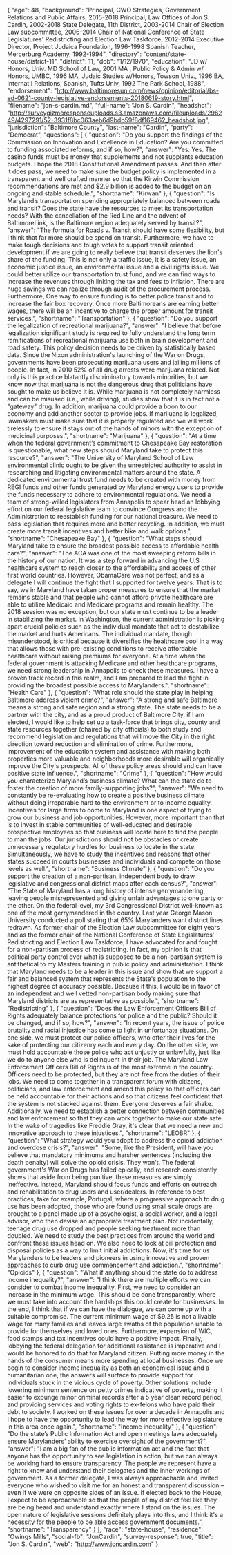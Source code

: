 {
  "age": 48,
  "background": "Principal, CWO Strategies, Government Relations and Public Affairs, 2015-2018 Principal, Law Offices of Jon S. Cardin, 2002-2018 State Delegate, 11th District, 2003-2014 Chair of Election Law subcommittee, 2006-2014 Chair of National Conference of State Legislatures' Redistricting and Election Law Taskforce, 2012-2014  Executive Director, Project Judaica Foundation, 1996-1998 Spanish Teacher, Mercerburg Academy, 1992-1994",
  "directory": "content/state-house/district-11",
  "district": 11,
  "dob": "1/12/1970",
  "education": "JD w/ Honors, Univ. MD School of Law, 2001 MA , Public Policy & Admin w/ Honors, UMBC, 1996 MA, Judaic Studies w/Honors, Towson Univ., 1996 BA, Internat'l Relations, Spanish, Tufts Univ, 1992 The Park School, 1988",
  "endorsement": "http://www.baltimoresun.com/news/opinion/editorial/bs-ed-0621-county-legislative-endorsements-20180619-story.html",
  "filename": "jon-s-cardin.md",
  "full-name": "Jon S. Cardin",
  "headshot": "http://surveygizmoresponseuploads.s3.amazonaws.com/fileuploads/296249/4297291/52-3931f8bc063aeb6d9bdb59f8df169462_headshot.jpg",
  "jurisdiction": "Baltimore County",
  "last-name": "Cardin",
  "party": "Democrat",
  "questions": [
    {
      "question": "Do you support the findings of the Commission on Innovation and Excellence in Education? Are you committed to funding associated reforms, and if so, how?",
      "answer": "Yes.  Yes. The casino funds must be money that supplements and not supplants education budgets.  I hope the 2018 Constitutional Amendment passes.  And then after it does pass, we need to make sure the budget policy is implemented in a transparent and well crafted manner so that the Kirwin Commission recommendations are met and $2.9 billion is added to the budget on an ongoing and stable schedule.",
      "shortname": "Kirwan"
    },
    {
      "question": "Is Maryland’s transportation spending appropriately balanced between roads and transit? Does the state have the resources to meet its transportation needs? With the cancellation of the Red Line and the advent of BaltimoreLink, is the Baltimore region adequately served by transit?",
      "answer": "The formula for Roads v. Transit should have some flexibility, but I think that far more should be spend on transit.  Furthermore, we have to make tough decisions and tough votes to support transit oriented development if we are going to really believe that transit deserves the lion's share of the funding.  This is not only a traffic issue, it is a safety issue, an economic justice issue, an environmental issue and a civil rights issue.  We could better utilize our transportation trust fund, and we can find ways to increase the revenues through linking the tax and fees to inflation.  There are huge savings we can realize through audit of the procurement process.  Furthermore, One way to ensure funding is to better police transit and to increase the fair box recovery.  Once more Baltimoreans are earning better wages, there will be an incentive to charge the proper amount for transit services.",
      "shortname": "Transportation"
    },
    {
      "question": "Do you support the legalization of recreational marijuana?",
      "answer": "I believe that before legalization significant study is required to fully understand the long term ramifications of recreational marijuana use both in brain development and road safety.  This policy decision needs to be driven by statistically based data. Since the Nixon administration's launching of the War on Drugs, governments have been prosecuting marijuana users and jailing millions of people. In fact, in 2010 52% of all drug arrests were marijuana related. Not only is this practice blatantly discriminatory towards minorities, but we know now that marijuana is not the dangerous drug that politicians have sought to make us believe it is. While marijuana is not completely harmless and can be misused (i.e., while driving), studies show that it is in fact not a \"gateway\" drug. In addition, marijuana could provide a boon to our economy and add another sector to provide jobs. If marijuana is legalized, lawmakers must make sure that it is properly regulated and we will work tirelessly to ensure it stays out of the hands of minors with the exception of medicinal purposes.",
      "shortname": "Marijuana"
    },
    {
      "question": "At a time when the federal government’s commitment to Chesapeake Bay restoration is questionable, what new steps should Maryland take to protect this resource?",
      "answer": "The University of Maryland School of Law environmental clinic ought to be given the unrestricted authority to assist in researching and litigating environmental matters around the state.  A dedicated environmental trust fund needs to be created with money from REGI funds and other funds generated by Maryland energy users to provide the funds necessary to adhere to environmental regulations.   We need a team of strong-willed legislators from Annapolis to spear head an lobbying effort on our federal legislative team to convince Congress and the Administration to reestablish funding for our national treasure.  We need to pass legislation that requires more and better recycling.  In addition, we must create more transit incentives and better bike and walk options.",
      "shortname": "Chesapeake Bay"
    },
    {
      "question": "What steps should Maryland take to ensure the broadest possible access to affordable health care?",
      "answer": "The ACA was one of the most sweeping reform bills in the history of our nation. It was a step forward in advancing the U.S healthcare system to reach closer to the affordability and access of other first world countries. However, ObamaCare was not perfect, and as a delegate I will continue the fight that I supported for twelve years.  That is to say, we in Maryland have taken proper measures to ensure that the market remains stable and that people who cannot afford private healthcare are able to utilize Medicaid and Medicare programs and remain healthy.  The 2018 session was no exception, but our state must continue to be a leader in stabilizing the market. In Washington, the current administration is picking apart crucial policies such as the individual mandate that act to destabilize the market and hurts Americans. The individual mandate, though misunderstood, is critical because it diversifies the healthcare pool in a way that allows those with pre-existing conditions to receive affordable healthcare without raising premiums for everyone. At a time when the federal government is attacking Medicare and other healthcare programs, we need strong leadership in Annapolis to check these measures. I have a proven track record in this realm, and I am prepared to lead the fight in providing the broadest possible access to Marylanders.",
      "shortname": "Health Care"
    },
    {
      "question": "What role should the state play in helping Baltimore address violent crime?",
      "answer": "A strong and safe Baltimore means a strong and safe region and a strong state.  The state needs to be a partner with the city, and as a proud product of Baltimore City,  if I am elected, I would like to help set up a task-force that brings city, county and state resources together (chaired by city officials) to both study and recommend legislation and regulations that will move the City in the right direction toward reduction and elimination of crime.    Furthermore, improvement of the education system and assistance with making both properties more valuable and neighborhoods more desirable will organically improve the City's prospects.  All of these policy areas should and can have positive state influence.",
      "shortname": "Crime"
    },
    {
      "question": "How would you characterize Maryland’s business climate? What can the state do to foster the creation of more family-supporting jobs?",
      "answer": "We need to constantly be re-evaluating how to create a positive business climate without doing irreparable hard to the environment or to income equality.  Incentives for large firms to come to Maryland is one aspect of trying to grow our business and job opportunities.  However, more important than that is to invest in stable communities of well-educated and desirable prospective employees so that business will locate here to find the people to man the jobs.   Our jurisdictions should not be obstacles or create unnecessary regulatory hurdles for business to locate in the state.  Simultaneously, we have to study the incentives and reasons that other states succeed in courts businesses and individuals and compete on those levels as well.",
      "shortname": "Business Climate"
    },
    {
      "question": "Do you support the creation of a non-partisan, independent body to draw legislative and congressional district maps after each census?",
      "answer": "The State of Maryland has a long history of intense gerrymandering, leaving people misrepresented and giving unfair advantages to one party or the other. On the federal level, my 3rd Congressional District well-known as one of the most gerrymandered in the country. Last year George Mason University conducted a poll stating that 65% Marylanders want district lines redrawn. As former chair of the Election Law subcommittee for eight years and as the former chair of the National Conference of State Legislatures' Redistricting and Election Law Taskforce, I have advocated for and fought for a non-partisan process of redistricting.  In fact, my opinion is that political party control over what is supposed to be a non-partisan system is antithetical to my Masters training in public policy and administration.  I think that Maryland needs to be a leader in this issue and show that we support a fair and balanced system that represents the State's population to the highest degree of accuracy possible. Because if this, I would be in favor of an independent and well vetted non-partisan body making sure that Maryland districts are as representative as possible.",
      "shortname": "Redistricting"
    },
    {
      "question": "Does the Law Enforcement Officers Bill of Rights adequately balance protections for police and the public? Should it be changed, and if so, how?",
      "answer": "In recent years, the issue of police brutality and racial injustice has come to light in unfortunate situations. On one side, we must protect our police officers, who offer their lives for the sake of protecting our citizenry each and every day. On the other side, we must hold accountable those police who act unjustly or unlawfully, just like we do to anyone else who is delinquent in their job. The Maryland Law Enforcement Officers Bill of Rights is of the most extreme in the country. Officers need to be protected, but they are not free from the duties of their jobs. We need to come together in a transparent forum with citizens, politicians, and law enforcement and amend this policy so that officers can be held accountable for their actions and so that citizens feel confident that the system is not stacked against them.  Everyone deserves a fair shake. Additionally, we need to establish a better connection between communities and law enforcement so that they can work together to make our state safe. In the wake of tragedies like Freddie Gray, it's clear that we need a new and innovative approach to these injustices.",
      "shortname": "LEOBR"
    },
    {
      "question": "What strategy would you adopt to address the opioid addiction and overdose crisis?",
      "answer": "Some, like the President, will have you believe that mandatory minimums and harsher sentences (including the death penalty) will solve the opioid crisis.  They won't.  The federal government's War on Drugs has failed epically, and research consistently shows that aside from being punitive, these measures are simply ineffective. Instead, Maryland should focus funds and efforts on outreach and rehabilitation to drug users and user/dealers. In reference to best practices, take for example, Portugal, where a progressive approach to drug use has been adopted, those who are found using small scale drugs are brought to a panel made up of a psychologist, a social worker, and a legal advisor, who then devise an appropriate treatment plan. Not incidentally, teenage drug use dropped and people seeking treatment more than doubled. We need to study the best practices from around the world and confront these issues head on.  We also need to look at pill protection and disposal policies as a way to limit initial addictions.  Now, it's time for us Marylanders to be leaders and pioneers in using innovative and proven approaches to curb drug use commencement and addiction.",
      "shortname": "Opioids"
    },
    {
      "question": "What if anything should the state do to address income inequality?",
      "answer": "I think there are multiple efforts we can consider to combat income inequality.  First, we need to consider an increase in the minimum wage.  This should be done transparently, where we must take into account the hardships this could create for businesses.  In the end, I think that if we can have the dialogue, we can come up with a suitable compromise.  The current minimum wage of $9.25 is not a livable wage for many families and leaves large swaths of the population unable to provide for themselves and loved ones. Furthermore, expansion of WIC, food stamps and tax incentives could have a positive impact.  Finally, lobbying the federal delegation for additional assistance is imperative and I would be honored to do that for Maryland citizen.  Putting more money in the hands of the consumer means more spending at local businesses. Once we begin to consider income inequality as both an economical issue and a humanitarian one, the answers will surface to provide support for individuals stuck in the vicious cycle of poverty.   Other solutions include lowering minimum sentence on petty crimes indicative of poverty, making it easier to expunge minor criminal records after a 5 year clean record period, and providing services and voting rights to ex-felons who have paid their debt to society.  I worked on these issues for over a decade in Annapolis and I hope to have the opportunity to lead the way for more effective legislature in this area once again.",
      "shortname": "Income inequality"
    },
    {
      "question": "Do the state’s Public Information Act and open meetings laws adequately ensure Marylanders’ ability to exercise oversight of the government?",
      "answer": "I am a big fan of the public information act and the fact that anyone has the opportunity to see legislation in action, but we can always be working hard to ensure transparency. The people we represent have a right to know and understand their delegates and the inner workings of government. As a former delegate, I was always approachable and invited everyone who wished to visit me for an honest and transparent discussion – even if we were on opposite sides of an issue.  If elected back to the House, I expect to be approachable so that the people of my district feel like they are being heard and understand exactly where I stand on the issues. The open nature of legislative sessions definitely plays into this, and I think it's a necessity for the people to be able access government documents.",
      "shortname": "Transparency"
    }
  ],
  "race": "state-house",
  "residence": "Owings Mills",
  "social-fb": "JonCardin",
  "survey-response": true,
  "title": "Jon S. Cardin",
  "web": "http://www.joncardin.com"
}
